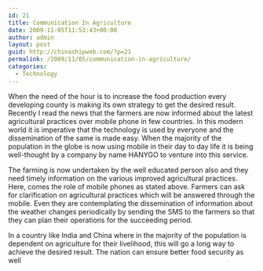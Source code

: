 ```yaml
---
id: 21
title: Communication In Agriculture
date: 2009-11-05T11:53:43+00:00
author: admin
layout: post
guid: http://chinashipweb.com/?p=21
permalink: /2009/11/05/communication-in-agriculture/
categories:
  - Technology
---
```

When the need of the hour is to increase the food production every developing county is making its own strategy to get the desired result. Recently I read the news that the farmers are now informed about the latest agricultural practices over mobile phone in few countries. In this modern world it is imperative that the technology is used by everyone and the dissemination of the same is made easy. When the majority of the population in the globe is now using mobile in their day to day life it is being well-thought by a company by name HANYGO to venture into this service.

The farming is now undertaken by the well educated person also and they need timely information on the various improved agricultural practices. Here, comes the role of mobile phones as stated above. Farmers can ask for clarification on agricultural practices which will be answered through the mobile. Even they are contemplating the dissemination of information about the weather changes periodically by sending the SMS to the farmers so that they can plan their operations for the succeeding period.

In a country like India and China where in the majority of the population is dependent on agriculture for their livelihood, this will go a long way to achieve the desired result. The nation can ensure better food security as well